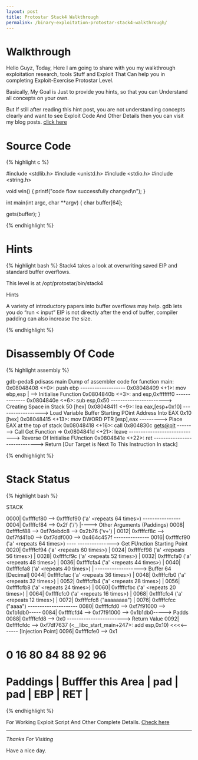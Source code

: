 ```yaml
---
layout: post
title: Protostar Stack4 Walkthrough
permalink: /binary-exploitation-protostar-stack4-walkthrough/
---
```



# Walkthrough
Hello Guyz,
Today, Here I am going to share with you my walkthrough exploitation research, tools Stuff and Exploit That Can help you in completing Exploit-Exercise Protostar Level.

Basically, My Goal is Just to provide you hints, so that you can Understand all concepts on your own.

But If still after reading this hint post, you are not understanding concepts clearly and want to see Exploit Code And Other Details then you can visit my blog posts. [click here](http://www.bitforestinfo.com/2018/04/binary-exploitation-protostar-stack4.html)


    
# Source Code

{% highlight c %}

#include <stdlib.h>
#include <unistd.h>
#include <stdio.h>
#include <string.h>

void win()
{
  printf("code flow successfully changed\n");
}

int main(int argc, char **argv)
{
  char buffer[64];

  gets(buffer);
}



{% endhighlight %}


# Hints



{% highlight bash %}
Stack4 takes a look at overwriting saved EIP and standard buffer overflows.

This level is at /opt/protostar/bin/stack4

Hints

A variety of introductory papers into buffer overflows may help.
gdb lets you do “run < input”
EIP is not directly after the end of buffer, compiler padding can also increase the size.



{% endhighlight %}



# Disassembly Of Code


{% highlight assembly %}

gdb-peda$ pdisass main
Dump of assembler code for function main:
   0x08048408 <+0>:	push   ebp        -------------------
   0x08048409 <+1>:	mov    ebp,esp                      | --> Initialise Function
   0x0804840b <+3>:	and    esp,0xfffffff0  --------------
   0x0804840e <+6>:	sub    esp,0x50  -----------------------> Creating Space in Stack 50 [hex]
   0x08048411 <+9>:	lea    eax,[esp+0x10] ------------------> Load Variable Buffer Starting POint Address Into EAX 0x10 [hex]
   0x08048415 <+13>:	mov    DWORD PTR [esp],eax ---------> Place EAX at the top of stack
   0x08048418 <+16>:	call   0x804830c <gets@plt> --------> Call Get Function
=> 0x0804841d <+21>:	leave  -----------------------------> Reverse Of Initialise FUnction
   0x0804841e <+22>:	ret    -----------------------------> Return [Our Target is Next To This Instruction In stack] 



{% endhighlight %}




# Stack Status

{% highlight bash %}

STACK


0000| 0xffffcf80 --> 0xffffcf90 ('a' <repeats 64 times>)     ----------------
0004| 0xffffcf84 --> 0x2f ('/')                                              |---->  Other Arguments (Paddings)
0008| 0xffffcf88 --> 0xf7debdc8 --> 0x2b76 ('v+')                            |
0012| 0xffffcf8c --> 0xf7fd41b0 --> 0xf7ddf000 --> 0x464c457f ---------------
0016| 0xffffcf90 ('a' <repeats 64 times>) ----         ---------------> Get FUnction Starting Point
0020| 0xffffcf94 ('a' <repeats 60 times>)     |
0024| 0xffffcf98 ('a' <repeats 56 times>)     |
0028| 0xffffcf9c ('a' <repeats 52 times>)     |
0032| 0xffffcfa0 ('a' <repeats 48 times>)     |
0036| 0xffffcfa4 ('a' <repeats 44 times>)     |
0040| 0xffffcfa8 ('a' <repeats 40 times>)     | -------------------> Buffer 64 [Decimal]
0044| 0xffffcfac ('a' <repeats 36 times>)     |
0048| 0xffffcfb0 ('a' <repeats 32 times>)     |
0052| 0xffffcfb4 ('a' <repeats 28 times>)     |
0056| 0xffffcfb8 ('a' <repeats 24 times>)     |
0060| 0xffffcfbc ('a' <repeats 20 times>)     |
0064| 0xffffcfc0 ('a' <repeats 16 times>)     |
0068| 0xffffcfc4 ('a' <repeats 12 times>)     |
0072| 0xffffcfc8 ("aaaaaaaa")                 |
0076| 0xffffcfcc ("aaaa") ---------------------
0080| 0xffffcfd0 --> 0xf7f91000 --> 0x1b1db0-----
0084| 0xffffcfd4 --> 0xf7f91000 --> 0x1b1db0-----> Padds
0088| 0xffffcfd8 --> 0x0 ------------------------> Return Value
0092| 0xffffcfdc --> 0xf7df7637 (<__libc_start_main+247>:	add    esp,0x10) <<<<------- [Injection Point]
0096| 0xffffcfe0 --> 0x1 




0         16                                      80    84    88    92     96
 ===========================================================================
  Paddings |  Bufffer this Area                    | pad | pad | EBP | RET |
 ===========================================================================


{% endhighlight %}



For Working Exploit Script And Other Complete Details. [Check here](http://www.bitforestinfo.com/2018/04/binary-exploitation-protostar-stack4.html)



----

*Thanks For Visiting*

Have a nice day.
